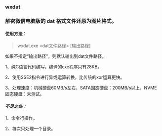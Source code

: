 ### wxdat
### 解密微信电脑版的 dat 格式文件还原为图片格式。

#### 使用方法：
>wxdat.exe <dat文件路径> [输出路径]
>
如果不指定“输出路径”，则默认输出到dat文件路径。


1、纯C语言代码编写，编译的exe程序只有28KB。

2、使用SSE2指令进行异或运算转换，比传统的xor运算更快。

3、处理速度：机械硬盘60MB/s左右，SATA固态硬盘：200MB/s以上，NVME固态硬盘：未测试。


#### *不足之处：*

1、命令行操作。

2、每次只处理一个目录。


